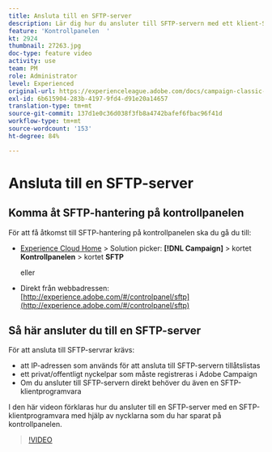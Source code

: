 ```yaml
---
title: Ansluta till en SFTP-server
description: Lär dig hur du ansluter till SFTP-servern med ett klient-SFTP-program med hjälp av de tangenter som du har sparat på Kontrollpanelen.
feature: 'Kontrollpanelen  '
kt: 2924
thumbnail: 27263.jpg
doc-type: feature video
activity: use
team: PM
role: Administrator
level: Experienced
original-url: https://experienceleague.adobe.com/docs/campaign-classic-learn/tutorials/administrating/control-panel-acc/connect-to-sftp-server.html
exl-id: 6b615904-283b-4197-9fd4-d91e20a14657
translation-type: tm+mt
source-git-commit: 137d1e0c36d038f3fb8a4742bafef6fbac96f41d
workflow-type: tm+mt
source-wordcount: '153'
ht-degree: 84%

---
```


# Ansluta till en SFTP-server

## Komma åt SFTP-hantering på kontrollpanelen

För att få åtkomst till SFTP-hantering på kontrollpanelen ska du gå du till:

* [Experience Cloud Home](https://experience.adobe.com/#/home) > Solution picker: **[!DNL Campaign]** > kortet **Kontrollpanelen** > kortet **SFTP**

   eller
* Direkt från webbadressen: [http://experience.adobe.com/#/controlpanel/sftp](http://experience.adobe.com/#/controlpanel/sftp)

## Så här ansluter du till en SFTP-server

För att ansluta till SFTP-servrar krävs:

* att IP-adressen som används för att ansluta till SFTP-servern tillåtslistas
* ett privat/offentligt nyckelpar som måste registreras i Adobe Campaign
* Om du ansluter till SFTP-servern direkt behöver du även en SFTP-klientprogramvara

I den här videon förklaras hur du ansluter till en SFTP-server med en SFTP-klientprogramvara med hjälp av nycklarna som du har sparat på kontrollpanelen.

>[!VIDEO](https://video.tv.adobe.com/v/27263?quality=12)
